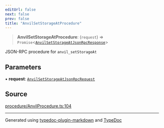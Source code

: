 ```yaml
---
editUrl: false
next: false
prev: false
title: "AnvilSetStorageAtProcedure"
---
```


> **AnvilSetStorageAtProcedure**: (`request`) => `Promise`\<[`AnvilSetStorageAtJsonRpcResponse`](/generated/type-aliases/anvilsetstorageatjsonrpcresponse/)\>

JSON-RPC procedure for `anvil_setStorageAt`

## Parameters

▪ **request**: [`AnvilSetStorageAtJsonRpcRequest`](/generated/type-aliases/anvilsetstorageatjsonrpcrequest/)

## Source

[procedure/AnvilProcedure.ts:104](https://github.com/evmts/tevm-monorepo/blob/main/vm/api/src/procedure/AnvilProcedure.ts#L104)

***
Generated using [typedoc-plugin-markdown](https://www.npmjs.com/package/typedoc-plugin-markdown) and [TypeDoc](https://typedoc.org/)

